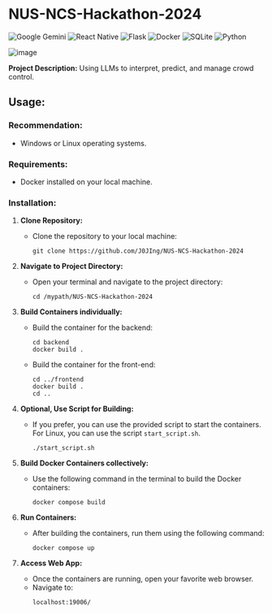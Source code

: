 # NUS-NCS-Hackathon-2024

![Google Gemini](https://img.shields.io/badge/Google%20Gemini-8E75B2.svg?style=for-the-badge&logo=Google-Gemini&logoColor=white)
![React Native](https://img.shields.io/badge/react_native-%2320232a.svg?style=for-the-badge&logo=react&logoColor=%2361DAFB)
![Flask](https://img.shields.io/badge/flask-%23000.svg?style=for-the-badge&logo=flask&logoColor=white)
![Docker](https://img.shields.io/badge/docker-%230db7ed.svg?style=for-the-badge&logo=docker&logoColor=white)
![SQLite](https://img.shields.io/badge/sqlite-%2307405e.svg?style=for-the-badge&logo=sqlite&logoColor=white)
![Python](https://img.shields.io/badge/python-3670A0?style=for-the-badge&logo=python&logoColor=ffdd54)

![image](https://github.com/J0JIng/NUS-NCS-Hackathon-2024/assets/111691710/449e8481-bd38-4b15-ae99-64860d910935)

**Project Description:** Using LLMs to interpret, predict, and manage crowd control.

## Usage:

### Recommendation:
- Windows or Linux operating systems.

### Requirements:
- Docker installed on your local machine.

### Installation:

1. **Clone Repository:**
   - Clone the repository to your local machine:
     ```
     git clone https://github.com/J0JIng/NUS-NCS-Hackathon-2024
     ```

2. **Navigate to Project Directory:**
   - Open your terminal and navigate to the project directory:
     ```
     cd /mypath/NUS-NCS-Hackathon-2024
     ```

3. **Build Containers individually:**
   - Build the container for the backend:
     ```
     cd backend
     docker build .
     ```
   - Build the container for the front-end:
     ```
     cd ../frontend
     docker build .
     cd ..
     ```

4. **Optional, Use Script for Building:**
   - If you prefer, you can use the provided script to start the containers. For Linux, you can use the script `start_script.sh`.

     ```
     ./start_script.sh
     ```

5. **Build Docker Containers collectively:**
   - Use the following command in the terminal to build the Docker containers:
     ```
     docker compose build
     ```

6. **Run Containers:**
   - After building the containers, run them using the following command:
     ```
     docker compose up
     ```

7. **Access Web App:**
   - Once the containers are running, open your favorite web browser.
   - Navigate to:
     ```
     localhost:19006/
     ```
